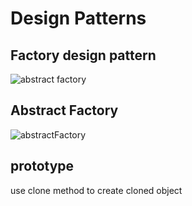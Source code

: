 # Design Patterns

## Factory design pattern
![abstract factory](https://github.com/Snehalkmore/notes/assets/14993594/ce96e127-3522-41fa-bc07-c5f5da850ffa)

## Abstract Factory 
![abstractFactory](https://github.com/Snehalkmore/notes/assets/14993594/f45c69b2-409c-48c8-8f1c-0116a393fb39)

## prototype
  use clone method to create cloned object



